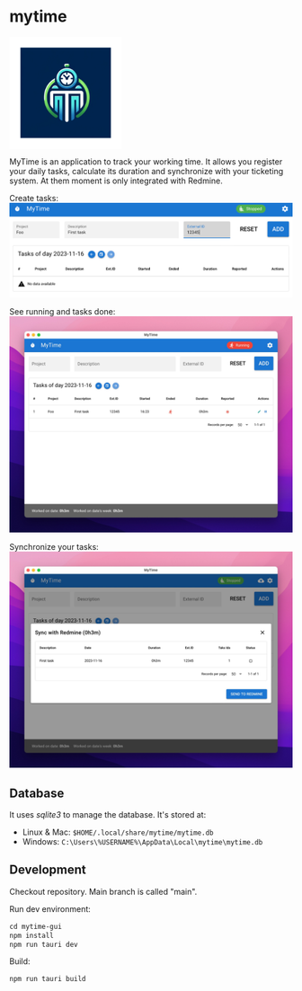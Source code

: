 # mytime

<img src="./app-icon.png" width="200" align="center">

MyTime is an application to track your working time. It allows you register your daily tasks, calculate its duration
and synchronize with your ticketing system. At them moment is only integrated with Redmine.

Create tasks:
![Screenshot 1](./captures/cap1.png)

See running and tasks done:
![Screenshot 2](./captures/cap2.jpeg)

Synchronize your tasks:
![Screenshot 3](./captures/cap3.jpeg)

## Database

It uses *sqlite3* to manage the database. It's stored at:

* Linux & Mac: `$HOME/.local/share/mytime/mytime.db`
* Windows: `C:\Users\%USERNAME%\AppData\Local\mytime\mytime.db`

## Development

Checkout repository. Main branch is called "main".

Run dev environment:

```
cd mytime-gui
npm install
npm run tauri dev
```

Build:

```
npm run tauri build
```
